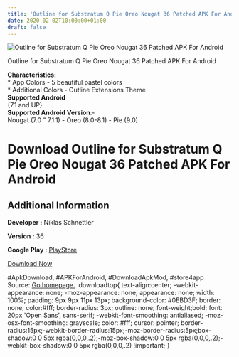 ```yaml
---
title: 'Outline for Substratum Q Pie Oreo Nougat 36 Patched APK For Android'
date: 2020-02-02T10:00:00+01:00
draft: false
---
```


![Outline for Substratum Q Pie Oreo Nougat 36 Patched APK For Android](https://i1.wp.com/apkhome.net/wp-content/uploads/2020/02/Outline-for-Substratum-Q-Pie-Oreo-Nougat-36-Patched.png "Outline for Substratum Q Pie Oreo Nougat 36 Patched APK For Android")

  

Outline for Substratum Q Pie Oreo Nougat 36 Patched APK For Android

**Characteristics:**  
\* App Colors - 5 beautiful pastel colors  
\* Additional Colors - Outline Extensions Theme  
**Supported Android**  
{7.1 and UP}  
**Supported Android Version**:-  
Nougat (7.0 " 7.1.1) - Oreo (8.0-8.1) - Pie (9.0)

Download Outline for Substratum Q Pie Oreo Nougat 36 Patched APK For Android
============================================================================

Additional Information
----------------------

**Developer :** Niklas Schnettler

**Version :** 36

**Google Play :** [PlayStore](https://play.google.com/store/apps/details?id=com.schnettler.outline)

  

[Download Now](https://store4app.co/post/outline-for-substratum-q-pie-oreo-nougat-36-patched-apk-for-android_1580630123)

  
#ApkDownload, #APKForAndroid, #DownloadApkMod, #store4app  
Source: [Go homepage.](https://store4app.co/post/outline-for-substratum-q-pie-oreo-nougat-36-patched-apk-for-android_1580630123) .downloadtop{ text-align:center; -webkit-appearance: none; -moz-appearance: none; appearance: none; width: 100%; padding: 9px 9px 11px 13px; background-color: #0EBD3F; border: none; color:#fff; border-radius: 3px; outline: none; font-weight;bold; font: 20px 'Open Sans', sans-serif; -webkit-font-smoothing: antialiased; -moz-osx-font-smoothing: grayscale; color: #fff; cursor: pointer; border-radius:15px;-webkit-border-radius:15px;-moz-border-radius:5px;box-shadow:0 0 5px rgba(0,0,0,.2);-moz-box-shadow:0 0 5px rgba(0,0,0,.2);-webkit-box-shadow:0 0 5px rgba(0,0,0,.2) !important; }